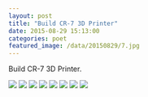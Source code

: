 ```yaml
---
layout: post
title: "Build CR-7 3D Printer"
date: 2015-08-29 15:13:00
categories: poet
featured_image: /data/20150829/7.jpg
---
```


Build CR-7 3D Printer.

![](/data/20150829/1.jpg)
![](/data/20150829/2.jpg)
![](/data/20150829/3.jpg)
![](/data/20150829/4.jpg)
![](/data/20150829/5.jpg)
![](/data/20150829/6.jpg)
![](/data/20150829/7.jpg)
![](/data/20150829/8.jpg)
